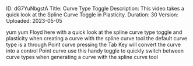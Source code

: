 ID: dG7YuNbgstA
Title: Curve Type Toggle
Description: This video takes a quick look at the Spline Curve Toggle in Plasticity.
Duration: 30
Version: 
Uploaded: 2023-05-05

yum yum
Floyd here with a quick look at the
spline curve type toggle and plasticity
when creating a curve with the spline
curve tool the default curve type is a
through Point curve pressing the Tab Key
will convert the curve into a control
Point curve use this handy toggle to
quickly switch between curve types when
generating a curve with the spline curve
tool